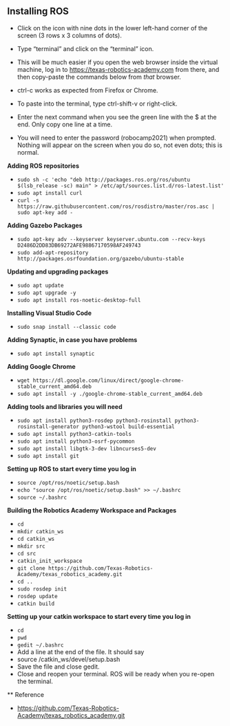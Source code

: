 ## Installing ROS
* Click on the icon with nine dots in the lower left-hand corner of the screen (3 rows x 3 columns of dots).
* Type “terminal” and click on the “terminal” icon.

* This will be much easier if you open the web browser inside the virtual machine, log in to https://texas-robotics-academy.com from there, and then copy-paste the commands below from *that* browser.
* ctrl-c works as expected from Firefox or Chrome.
* To paste into the terminal, type ctrl-shift-v or right-click.
* Enter the next command when you see the green line with the $ at the end. Only copy one line at a time.
* You will need to enter the password (robocamp2021) when prompted. Nothing will appear on the screen when you do so, not even dots; this is normal.

**Adding ROS repositories**
* `sudo sh -c 'echo "deb http://packages.ros.org/ros/ubuntu $(lsb_release -sc) main" > /etc/apt/sources.list.d/ros-latest.list'`
* `sudo apt install curl`
* `curl -s https://raw.githubusercontent.com/ros/rosdistro/master/ros.asc | sudo apt-key add -`

**Adding Gazebo Packages**
* `sudo apt-key adv --keyserver keyserver.ubuntu.com --recv-keys D2486D2DD83DB69272AFE98867170598AF249743`
* `sudo add-apt-repository http://packages.osrfoundation.org/gazebo/ubuntu-stable`

**Updating and upgrading packages**
* `sudo apt update`
* `sudo apt upgrade -y`
* `sudo apt install ros-noetic-desktop-full`

**Installing Visual Studio Code**
* `sudo snap install --classic code`

**Adding Synaptic, in case you have problems**
* `sudo apt install synaptic`

**Adding Google Chrome**
* `wget https://dl.google.com/linux/direct/google-chrome-stable_current_amd64.deb`
* `sudo apt install -y ./google-chrome-stable_current_amd64.deb`

**Adding tools and libraries you will need**
* `sudo apt install python3-rosdep python3-rosinstall python3-rosinstall-generator python3-wstool build-essential`
* `sudo apt install python3-catkin-tools`
* `sudo apt install python3-osrf-pycommon`
* `sudo apt install libgtk-3-dev libncurses5-dev`
* `sudo apt install git`

**Setting up ROS to start every time you log in**
* `source /opt/ros/noetic/setup.bash`
* `echo "source /opt/ros/noetic/setup.bash" >> ~/.bashrc`
* `source ~/.bashrc`

**Building the Robotics Academy Workspace and Packages**
* `cd`
* `mkdir catkin_ws`
* `cd catkin_ws`
* `mkdir src`
* `cd src`
* `catkin_init_workspace`
* `git clone https://github.com/Texas-Robotics-Academy/texas_robotics_academy.git`
* `cd ..`
* `sudo rosdep init`
* `rosdep update`
* `catkin build`

**Setting up your catkin workspace to start every time you log in**
* `cd`
* `pwd`
* `gedit ~/.bashrc`
* Add a line at the end of the file. It should say
* source <put the output of pwd here>/catkin_ws/devel/setup.bash
* Save the file and close gedit.
* Close and reopen your terminal. ROS will be ready when you re-open the terminal.


** Reference
* https://github.com/Texas-Robotics-Academy/texas_robotics_academy.git

